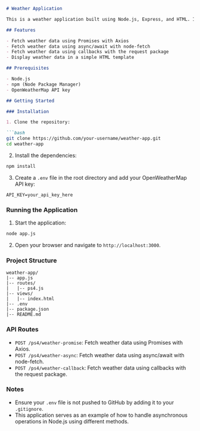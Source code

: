 ```md
# Weather Application

This is a weather application built using Node.js, Express, and HTML. It fetches weather data from the OpenWeatherMap API and displays it in the browser. The application demonstrates three different ways to handle asynchronous API calls: using Promises, async/await, and callbacks.

## Features

- Fetch weather data using Promises with Axios
- Fetch weather data using async/await with node-fetch
- Fetch weather data using callbacks with the request package
- Display weather data in a simple HTML template

## Prerequisites

- Node.js
- npm (Node Package Manager)
- OpenWeatherMap API key

## Getting Started

### Installation

1. Clone the repository:

```bash
git clone https://github.com/your-username/weather-app.git
cd weather-app
```

2. Install the dependencies:

```bash
npm install
```

3. Create a `.env` file in the root directory and add your OpenWeatherMap API key:

```env
API_KEY=your_api_key_here
```

### Running the Application

1. Start the application:

```bash
node app.js
```

2. Open your browser and navigate to `http://localhost:3000`.

### Project Structure

```
weather-app/
|-- app.js
|-- routes/
|   |-- ps4.js
|-- views/
|   |-- index.html
|-- .env
|-- package.json
|-- README.md
```

### API Routes

- `POST /ps4/weather-promise`: Fetch weather data using Promises with Axios.
- `POST /ps4/weather-async`: Fetch weather data using async/await with node-fetch.
- `POST /ps4/weather-callback`: Fetch weather data using callbacks with the request package.

### Notes

- Ensure your `.env` file is not pushed to GitHub by adding it to your `.gitignore`.
- This application serves as an example of how to handle asynchronous operations in Node.js using different methods.
